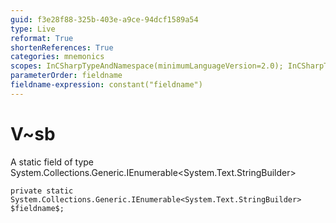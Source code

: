 ```yaml
---
guid: f3e28f88-325b-403e-a9ce-94dcf1589a54
type: Live
reformat: True
shortenReferences: True
categories: mnemonics
scopes: InCSharpTypeAndNamespace(minimumLanguageVersion=2.0); InCSharpTypeMember(minimumLanguageVersion=2.0)
parameterOrder: fieldname
fieldname-expression: constant("fieldname")
---
```


# V~sb

A static field of type System.Collections.Generic.IEnumerable<System.Text.StringBuilder>

```
private static System.Collections.Generic.IEnumerable<System.Text.StringBuilder> $fieldname$;
```
